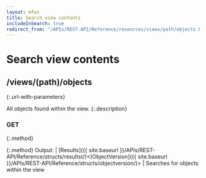 ```yaml
---
layout: mfws
title: Search view contents
includeInSearch: true
redirect_from: "/APIs/REST-API/Reference/resources/views/path/objects.html"
---
```


# Search view contents

## /views/(path)/objects
{:.url-with-parameters}

All objects found within the view. 
{:.description}

### GET
{:.method}

{:.method}
Output: | [Results]({{ site.baseurl }}/APIs/REST-API/Reference/structs/resultst/)<[ObjectVersion]({{ site.baseurl }}/APIs/REST-API/Reference/structs/objectversion/)>
| Searches for objects within the view
